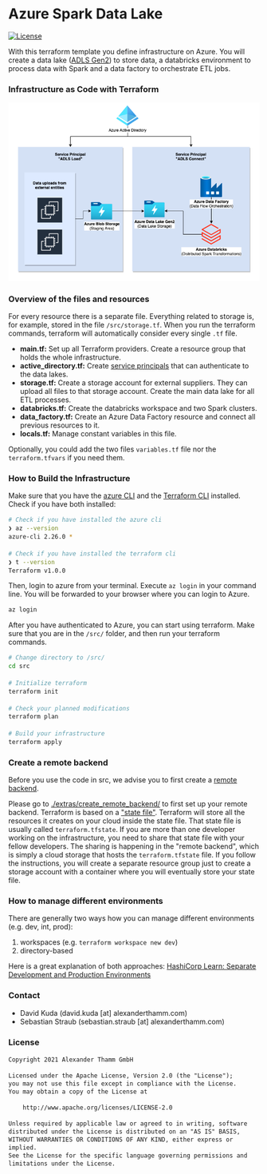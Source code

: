 # Azure Spark Data Lake 

[![License](https://img.shields.io/github/license/at-gmbh/at-python-template)](https://github.com/at-gmbh/at-python-template/blob/master/LICENSE)

With this terraform template you define infrastructure on Azure. You will create a data lake ([ADLS Gen2](https://docs.microsoft.com/en-us/azure/storage/blobs/data-lake-storage-introduction)) to store data, a databricks environment to process data with Spark and a data factory to orchestrate ETL jobs. 

### Infrastructure as Code with Terraform

![A diagram of the infrastructure](documentation/diagrams/Azure_Spark_Data_lake.png)

### Overview of the files and resources

For every resource there is a separate file. Everything related to storage is, for example, stored in the file `/src/storage.tf`. When you run the terraform commands, terraform will automatically consider every single `.tf` file. 

- __main.tf:__ Set up all Terraform providers. Create a resource group that holds the whole infrastructure.
- __active_directory.tf:__ Create [service principals](https://docs.microsoft.com/en-us/azure/active-directory/develop/app-objects-and-service-principals) that can authenticate to the data lakes.
- __storage.tf:__ Create a storage account for external suppliers. They can upload all files to that storage account. Create the main data lake for all ETL processes.
- __databricks.tf:__ Create the databricks workspace and two Spark clusters.
- __data_factory.tf:__ Create an Azure Data Factory resource and connect all previous resources to it.
- __locals.tf:__ Manage constant variables in this file. 

Optionally, you could add the two files `variables.tf` file nor the `terraform.tfvars` if you need them. 

### How to Build the Infrastructure

Make sure that you have the [azure CLI](https://docs.microsoft.com/en-us/cli/azure/install-azure-cli) and the [Terraform CLI](https://learn.hashicorp.com/tutorials/terraform/install-cli) installed. Check if you have both installed:

```zsh
# Check if you have installed the azure cli
❯ az --version
azure-cli 2.26.0 *

# Check if you have installed the terraform cli
❯ t --version
Terraform v1.0.0
```

Then, login to azure from your terminal. Execute `az login` in your command line. You will be forwarded to your browser where you can login to Azure. 

```zsh
az login
```

After you have authenticated to Azure, you can start using terraform. Make sure that you are in the `/src/` folder, and then run your terraform commands. 

```zsh
# Change directory to /src/
cd src

# Initialize terraform
terraform init

# Check your planned modifications
terraform plan

# Build your infrastructure
terraform apply
```

### Create a remote backend

Before you use the code in src, we advise you to first create a [remote backend](https://www.terraform.io/docs/language/settings/backends/remote.html).  

Please go to [./extras/create_remote_backend/](./extras/create_remote_backend/) to first set up your remote backend. Terraform is based on a ["state file"](https://www.terraform.io/docs/language/state/index.html). Terraform will store all the resources it creates on your cloud inside the state file. That state file is usually called `terraform.tfstate`. If you are more than one developer working on the infrastructure, you need to share that state file with your fellow developers. The sharing is happening in the "remote backend", which is simply a cloud storage that hosts the `terraform.tfstate` file. If you follow the instructions, you will create a separate resource group just to create a storage account with a container where you will eventually store your state file. 

### How to manage different environments

There are generally two ways how you can manage different environments (e.g. dev, int, prod):

1. workspaces (e.g. `terraform workspace new dev`)
2. directory-based

Here is a great explanation of both approaches: [HashiCorp Learn: Separate Development and Production Environments](https://learn.hashicorp.com/tutorials/terraform/organize-configuration?in=terraform/modules)

### Contact

* David Kuda (david.kuda [at] alexanderthamm.com)
* Sebastian Straub (sebastian.straub [at] alexanderthamm.com)

### License

    Copyright 2021 Alexander Thamm GmbH

    Licensed under the Apache License, Version 2.0 (the "License");
    you may not use this file except in compliance with the License.
    You may obtain a copy of the License at

        http://www.apache.org/licenses/LICENSE-2.0

    Unless required by applicable law or agreed to in writing, software
    distributed under the License is distributed on an "AS IS" BASIS,
    WITHOUT WARRANTIES OR CONDITIONS OF ANY KIND, either express or implied.
    See the License for the specific language governing permissions and
    limitations under the License.
